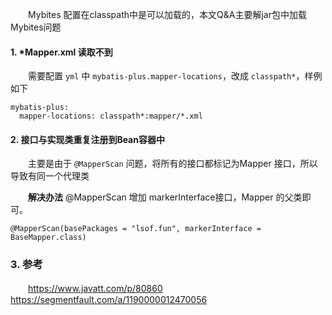 　　Mybites 配置在classpath中是可以加载的，本文Q&A主要解jar包中加载Mybites问题

#### 1. *Mapper.xml 读取不到

　　需要配置 `yml` 中 `mybatis-plus.mapper-locations`，改成 `classpath*`，样例如下

```
mybatis-plus:
  mapper-locations: classpath*:mapper/*.xml
```

#### 2. 接口与实现类重复注册到Bean容器中

　　主要是由于 `@MapperScan` 问题，将所有的接口都标记为Mapper 接口，所以导致有同一个代理类

　　**解决办法**
@MapperScan 增加 markerInterface接口，Mapper 的父类即可。

```
@MapperScan(basePackages = "lsof.fun", markerInterface = BaseMapper.class)
```

### 3. 参考

　　https://www.javatt.com/p/80860
https://segmentfault.com/a/1190000012470056

　　
